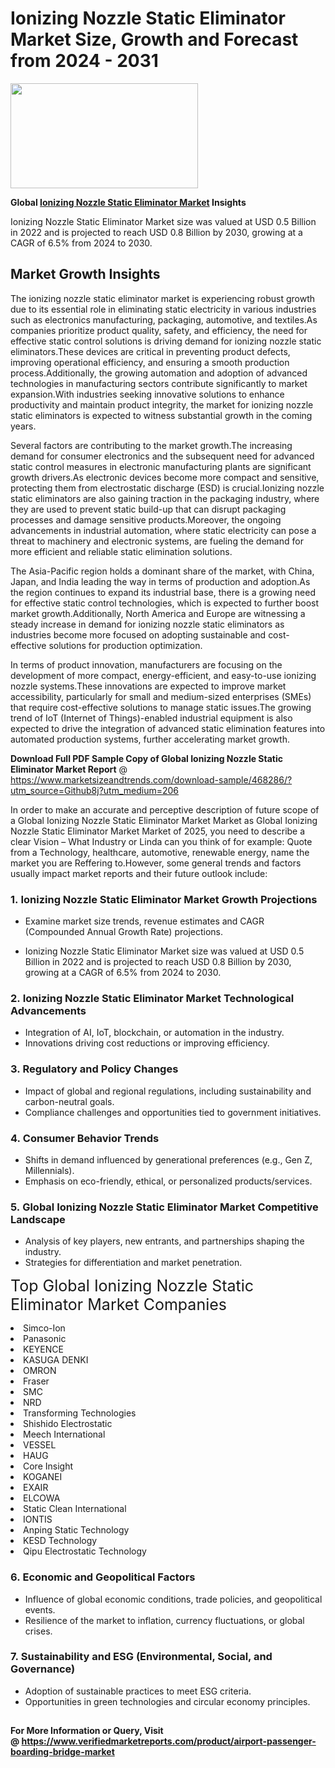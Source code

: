 <H1>Ionizing Nozzle Static Eliminator Market Size, Growth and Forecast from 2024 - 2031</H1><img class="aligncenter size-medium wp-image-584254" src="https://thirdeyenews.in/wp-content/uploads/2024/09/Global-Market-Research-300x168.jpeg" alt="" width="300" height="168" /><p><strong>Global&nbsp;<a href="https://www.marketsizeandtrends.com/download-sample/468286/?utm_source=Github8j?utm_medium=206">Ionizing Nozzle Static Eliminator Market</a> Insights</strong></p><p>Ionizing Nozzle Static Eliminator Market size was valued at USD 0.5 Billion in 2022 and is projected to reach USD 0.8 Billion by 2030, growing at a CAGR of 6.5% from 2024 to 2030.</p><p><h2>Market Growth Insights</h2> <p>The ionizing nozzle static eliminator market is experiencing robust growth due to its essential role in eliminating static electricity in various industries such as electronics manufacturing, packaging, automotive, and textiles.As companies prioritize product quality, safety, and efficiency, the need for effective static control solutions is driving demand for ionizing nozzle static eliminators.These devices are critical in preventing product defects, improving operational efficiency, and ensuring a smooth production process.Additionally, the growing automation and adoption of advanced technologies in manufacturing sectors contribute significantly to market expansion.With industries seeking innovative solutions to enhance productivity and maintain product integrity, the market for ionizing nozzle static eliminators is expected to witness substantial growth in the coming years.</p> <p>Several factors are contributing to the market growth.The increasing demand for consumer electronics and the subsequent need for advanced static control measures in electronic manufacturing plants are significant growth drivers.As electronic devices become more compact and sensitive, protecting them from electrostatic discharge (ESD) is crucial.Ionizing nozzle static eliminators are also gaining traction in the packaging industry, where they are used to prevent static build-up that can disrupt packaging processes and damage sensitive products.Moreover, the ongoing advancements in industrial automation, where static electricity can pose a threat to machinery and electronic systems, are fueling the demand for more efficient and reliable static elimination solutions.</p> <p>The Asia-Pacific region holds a dominant share of the market, with China, Japan, and India leading the way in terms of production and adoption.As the region continues to expand its industrial base, there is a growing need for effective static control technologies, which is expected to further boost market growth.Additionally, North America and Europe are witnessing a steady increase in demand for ionizing nozzle static eliminators as industries become more focused on adopting sustainable and cost-effective solutions for production optimization.</p> <p>In terms of product innovation, manufacturers are focusing on the development of more compact, energy-efficient, and easy-to-use ionizing nozzle systems.These innovations are expected to improve market accessibility, particularly for small and medium-sized enterprises (SMEs) that require cost-effective solutions to manage static issues.The growing trend of IoT (Internet of Things)-enabled industrial equipment is also expected to drive the integration of advanced static elimination features into automated production systems, further accelerating market growth.</p> <p><span class=""><strong>Download Full PDF Sample Copy of Global Ionizing Nozzle Static Eliminator Market Report</strong> @ <a href="https://www.marketsizeandtrends.com/download-sample/468286/?utm_source=Github8j?utm_medium=206" target="_blank">https://www.marketsizeandtrends.com/download-sample/468286/?utm_source=Github8j?utm_medium=206</a></span></p><p>In order to make an accurate and perceptive description of future scope of a Global&nbsp;Ionizing Nozzle Static Eliminator Market Market as Global&nbsp;Ionizing Nozzle Static Eliminator Market Market of 2025, you need to describe a clear Vision &ndash; What Industry or Linda can you think of for example: Quote from a Technology, healthcare, automotive, renewable energy, name the market you are Reffering to.However, some general trends and factors usually impact market reports and their future outlook include:</p><h3>1.&nbsp;<strong>Ionizing Nozzle Static Eliminator Market Growth Projections</strong></h3><ul><li>Examine market size trends, revenue estimates and CAGR (Compounded Annual Growth Rate) projections.</li><li><p>Ionizing Nozzle Static Eliminator Market size was valued at USD 0.5 Billion in 2022 and is projected to reach USD 0.8 Billion by 2030, growing at a CAGR of 6.5% from 2024 to 2030.</p></li></ul><h3>2.&nbsp;<strong>Ionizing Nozzle Static Eliminator Market Technological Advancements</strong></h3><ul><li>Integration of AI, IoT, blockchain, or automation in the industry.</li><li>Innovations driving cost reductions or improving efficiency.</li></ul><h3>3.&nbsp;<strong>Regulatory and Policy Changes</strong></h3><ul><li>Impact of global and regional regulations, including sustainability and carbon-neutral goals.</li><li>Compliance challenges and opportunities tied to government initiatives.</li></ul><h3>4.&nbsp;<strong>Consumer Behavior Trends</strong></h3><ul><li>Shifts in demand influenced by generational preferences (e.g., Gen Z, Millennials).</li><li>Emphasis on eco-friendly, ethical, or personalized products/services.</li></ul><h3>5.&nbsp;<strong>Global Ionizing Nozzle Static Eliminator Market Competitive Landscape</strong></h3><ul><li>Analysis of key players, new entrants, and partnerships shaping the industry.</li><li>Strategies for differentiation and market penetration.</li></ul><p data-pm-slice="1 1 []"><span style="color: inherit; font-family: inherit; font-size: 25px;">Top Global Ionizing Nozzle Static Eliminator Market Companies</span></p><div class="" data-test-id=""><p><li>Simco-Ion</li><li> Panasonic</li><li> KEYENCE</li><li> KASUGA DENKI</li><li> OMRON</li><li> Fraser</li><li> SMC</li><li> NRD</li><li> Transforming Technologies</li><li> Shishido Electrostatic</li><li> Meech International</li><li> VESSEL</li><li> HAUG</li><li> Core Insight</li><li> KOGANEI</li><li> EXAIR</li><li> ELCOWA</li><li> Static Clean International</li><li> IONTIS</li><li> Anping Static Technology</li><li> KESD Technology</li><li> Qipu Electrostatic Technology</li></p></div><h3>6.&nbsp;<strong>Economic and Geopolitical Factors</strong></h3><ul><li>Influence of global economic conditions, trade policies, and geopolitical events.</li><li>Resilience of the market to inflation, currency fluctuations, or global crises.</li></ul><h3>7.&nbsp;<strong>Sustainability and ESG (Environmental, Social, and Governance)</strong></h3><ul><li>Adoption of sustainable practices to meet ESG criteria.</li><li>Opportunities in green technologies and circular economy principles.</li></ul><h2><strong style="font-size: 14px;">For More Information or Query, Visit @&nbsp;</strong><a style="background-color: #ffffff; font-size: 14px;" href="https://www.marketsizeandtrends.com/report/ionizing-nozzle-static-eliminator-market/" target="_blank">https://www.verifiedmarketreports.com/product/airport-passenger-boarding-bridge-market</a></h2>
